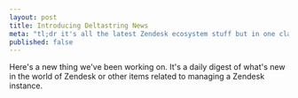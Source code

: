 ```yaml
---
layout: post
title: Introducing Deltastring News
meta: "tl;dr it's all the latest Zendesk ecosystem stuff but in one classy place"
published: false
---
```


Here's a new thing we've been working on. It's a daily digest of what's new in the world of Zendesk or other items related to managing a Zendesk instance.